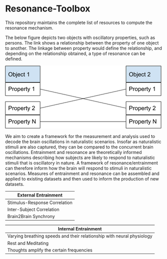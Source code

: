 # Resonance-Toolbox
This repository maintains the complete list of resources to compute the resonance mechanism.

The below figure depicts two objects with oscillatory properties, such as persons. The link shows a relationship between the property of one object to another. The linkage between property would define the relationship, and depending on the relationship obtained, a type of resonance can be defined.

<img src="/images/main_resonance.png">

We aim to create a framework for the measurement and analysis used to decode the brain oscillations in naturalistic scenarios. Insofar as naturalistic stimuli are also captured, they can be compared to the concurrent brain oscillations. Entrainment and resonance are theoretically informed mechanisms describing how subjects are likely to respond to naturalistic stimuli that is oscillatory in nature. A framework of resonance/entrainment can therefore inform how the brain will respond to stimuli in naturalistic scenarios. Measures of entrainment and resonance can be assembled and applied to existing datasets and then used to inform the production of new datasets.


| External Entrainment  | 
| ------------- | 
| Stimulus-Response Correlation | 
| Inter-Subject Correlation |
| Brain2Brain Synchrony|

| Internal Entrainment  | 
| ------------- | 
| Varying breathing speeds and their relationship with neural physiology| 
| Rest and Meditating|
| Thoughts amplify the certain frequencies|





